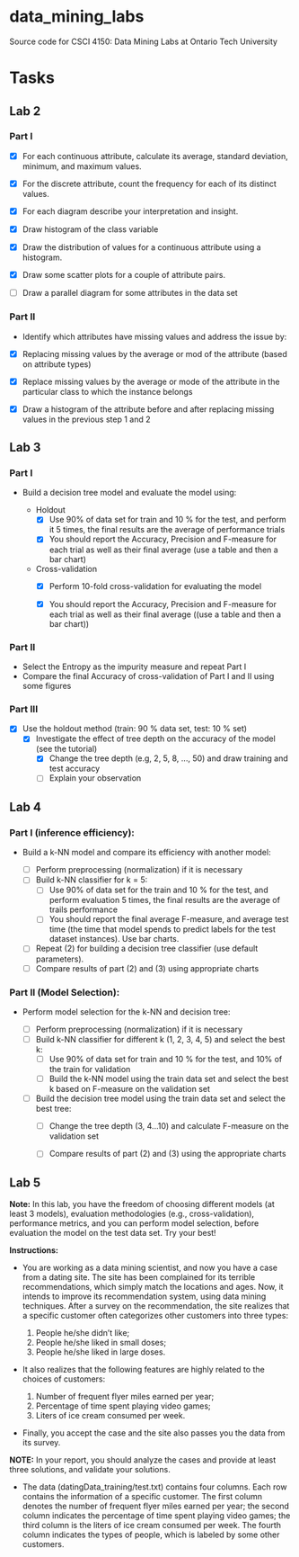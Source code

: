 # data_mining_labs
Source code for CSCI 4150: Data Mining Labs at Ontario Tech University


# Tasks 

## Lab 2

### Part I 

- [x] For each continuous attribute, calculate its average, standard deviation, minimum, and maximum values.

- [x] For the discrete attribute, count the frequency for each of its distinct values.

- [x] For each diagram describe your interpretation and insight.

- [x] Draw histogram of the class variable

- [x] Draw the distribution of values for a continuous attribute using a histogram.

- [x] Draw some scatter plots for a couple of attribute pairs.

- [ ] Draw a parallel diagram for some attributes in the data set

### Part II 

- Identify which attributes have missing values and address the issue by: 

- [x] Replacing missing values by the average or mod of the attribute (based on attribute types)

- [x] Replace missing values by the average or mode of the attribute in the particular class to which the instance belongs  

- [x] Draw a histogram of the attribute before and after replacing missing values in the previous step 1 and 2


## Lab 3

### Part I 
- Build a decision tree model and evaluate the model using:

  - Holdout
    - [X] Use 90% of data set for train and 10 % for the test, and perform it 5 times, the final results are the average of performance trials
    - [X] You should report the Accuracy, Precision and F-measure for each trial as well as their final average (use a table and then a bar chart)
  - Cross-validation 
    - [X] Perform 10-fold cross-validation for evaluating the model 
    - [X] You should report the Accuracy, Precision and F-measure for each trial as well as their final average ((use a table and then a bar chart))


### Part II
- Select the Entropy as the impurity measure and repeat Part I 
- Compare the final Accuracy of cross-validation of Part I and II using some figures 

### Part III
- [X] Use the holdout method (train: 90 % data set, test: 10 % set) 
    - [X] Investigate the effect of tree depth on the accuracy of the model (see the tutorial)
      - [X] Change the tree depth (e.g, 2, 5, 8, ..., 50) and draw training and test accuracy 
      - [ ] Explain your observation 

## Lab 4

### Part I (inference efficiency):

- Build a k-NN model and compare its efficiency with another model:

  - [ ] Perform preprocessing (normalization) if it is necessary
  - [ ] Build k-NN classifier for k = 5:  
    - [ ] Use 90% of data set for the train and 10 % for the test, and perform evaluation 5 times, the final results are the average of trails performance
    - [ ] You should report the final average F-measure, and average test time (the time that model spends to predict labels for the test dataset instances). Use bar charts.
  - [ ] Repeat (2) for building a decision tree classifier (use default parameters). 
  - [ ] Compare results of part (2) and (3) using appropriate charts

### Part II (Model Selection): 
- Perform model selection for the k-NN and decision tree:

  - [ ] Perform preprocessing (normalization) if it is necessary
  - [ ] Build k-NN classifier for different k (1, 2, 3, 4, 5) and select the best k: 
      - [ ] Use 90% of data set for train and 10 % for the test,  and 10% of the train for validation
      - [ ] Build the k-NN model using the train data set and select the best k based on F-measure on the validation set
  - [ ] Build the decision tree model using the train data set and select the best tree:
      - [ ] Change the tree depth (3, 4...10) and calculate F-measure on the validation set
      - [ ] Compare results of part (2) and (3) using the appropriate charts



## Lab 5 

**Note:** In this lab, you have the freedom of choosing different models (at least 3 models), evaluation methodologies  (e.g., cross-validation), performance metrics, and you can perform model selection, before evaluation the model on the test data set. Try your best!

**Instructions:**
- You are working as a data mining scientist, and now you have a case from a dating site. The site has been complained for its terrible recommendations, which simply match the locations and ages. Now, it intends to improve its recommendation system, using data mining techniques. After a survey on the recommendation, the site realizes that a specific customer often categorizes other customers into three types:
    1. People he/she didn’t like;
    2. People he/she liked in small doses;
    3. People he/she liked in large doses.
  
- It also realizes that the following features are highly related to the choices of customers:
    1. Number of frequent flyer miles earned per year;
    2. Percentage of time spent playing video games;
    3. Liters of ice cream consumed per week.


- Finally, you accept the case and the site also passes you the data from its survey.  

**NOTE:** In your report, you should analyze the cases and provide at least three solutions, and validate your solutions. 

- The data (datingData_training/test.txt) contains four columns. Each row contains the information of a specific customer. The first column denotes the number of frequent flyer miles earned per year; the second column indicates the percentage of time spent playing video games; the third column is the liters of ice cream consumed per week. The fourth column indicates the types of people, which is labeled by some other customers. 

